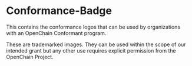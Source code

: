 # Conformance-Badge
This contains the conformance logos that can be used by organizations with an OpenChain Conformant program.

These are trademarked images. They can be used within the scope of our intended grant but any other use requires explicit permission from the OpenChain Project.
